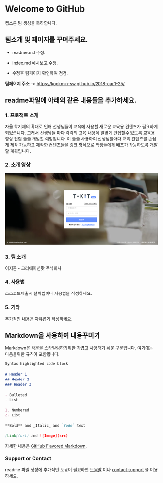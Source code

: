 # Welcome to GitHub

캡스톤 팀 생성을 축하합니다.

## 팀소개 및 페이지를 꾸며주세요.

- readme.md 수정.

- index.md 예시보고 수정.

- 수정후 팀페이지 확인하여 점검.

**팀페이지 주소** -> https://kookmin-sw.github.io/2018-cap1-25/ 


## readme파일에 아래와 같은 내용들을 추가하세요.

### 1. 프로잭트 소개

자율 학기제의 확대로 인해 선생님들이 교육에 사용할 새로운 교육용 컨텐츠가 필요하게 되었습니다. 그래서 선생님들 마다 각각의 교육 내용에
알맞게 편집할수 있도록 교육용 영상 편집 툴을 개발할 예정입니다.
이 툴을 사용하여 선생님들마다 교육 컨텐츠를 손쉽게 제작 가능하고
제작한 컨텐츠들을 링크 형식으로 학생들에게 배포가 가능하도록
개발할 계획입니다.

### 2. 소개 영상

[![image](docs/img.png)](https://www.youtube.com/watch?v=zhr5L1FFHkI&feature=youtu.be)

### 3. 팀 소개

이지훈 - 크리에이션팟 주식회사

### 4. 사용법

소스코드제출시 설치법이나 사용법을 작성하세요.

### 5. 기타

추가적인 내용은 자유롭게 작성하세요.


## Markdown을 사용하여 내용꾸미기

Markdown은 작문을 스타일링하기위한 가볍고 사용하기 쉬운 구문입니다. 여기에는 다음을위한 규칙이 포함됩니다.

```markdown
Syntax highlighted code block

# Header 1
## Header 2
### Header 3

- Bulleted
- List

1. Numbered
2. List

**Bold** and _Italic_ and `Code` text

[Link](url) and ![Image](src)
```

자세한 내용은 [GitHub Flavored Markdown](https://guides.github.com/features/mastering-markdown/).

### Support or Contact

readme 파일 생성에 추가적인 도움이 필요하면 [도움말](https://help.github.com/articles/about-readmes/) 이나 [contact support](https://github.com/contact) 을 이용하세요.
